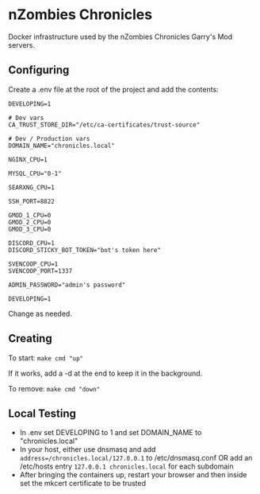 # nZombies Chronicles
Docker infrastructure used by the nZombies Chronicles Garry's Mod servers. 

## Configuring
Create a .env file at the root of the project and add the contents:

```
DEVELOPING=1

# Dev vars
CA_TRUST_STORE_DIR="/etc/ca-certificates/trust-source"

# Dev / Production vars
DOMAIN_NAME="chronicles.local"

NGINX_CPU=1

MYSQL_CPU="0-1"

SEARXNG_CPU=1

SSH_PORT=8822

GMOD_1_CPU=0
GMOD_2_CPU=0
GMOD_3_CPU=0

DISCORD_CPU=1
DISCORD_STICKY_BOT_TOKEN="bot's token here"

SVENCOOP_CPU=1
SVENCOOP_PORT=1337

ADMIN_PASSWORD="admin's password"

DEVELOPING=1
```

Change as needed.

## Creating
To start:
`make cmd "up"`

If it works, add a -d at the end to keep it in the background.

To remove:
`make cmd "down"`

## Local Testing
* In .env set DEVELOPING to 1 and set DOMAIN_NAME to "chronicles.local"
* In your host, either use dnsmasq and add `address=/chronicles.local/127.0.0.1` to /etc/dnsmasq.conf OR add an /etc/hosts entry `127.0.0.1 chronicles.local` for each subdomain
* After bringing the containers up, restart your browser and then inside set the mkcert certificate to be trusted


